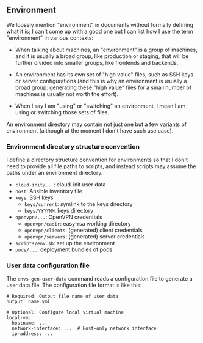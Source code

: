 ## Environment

We loosely mention "environment" in documents without formally defining
what it is; I can't come up with a good one but I can list how I use the
term "environment" in various contexts:

* When talking about machines, an "environment" is a group of machines,
  and it is usually a broad group, like production or staging, that will
  be further divided into smaller groups, like frontends and backends.

* An environment has its own set of "high value" files, such as SSH keys
  or server configurations (and this is why an environment is usually a
  broad group: generating these "high value" files for a small number of
  machines is usually not worth the effort).

* When I say I am "using" or "switching" an environment, I mean I am
  using or switching those sets of files.

An environment directory may contain not just one but a few variants of
environment (although at the moment I don't have such use case).

### Environment directory structure convention

I define a directory structure convention for environments so that I
don't need to provide all file paths to scripts, and instead scripts may
assume the paths under an environment directory.

* `cloud-init/...`: cloud-init user data
* `host`: Ansible inventory file
* `keys`: SSH keys
  * `keys/current`: symlink to the keys directory
  * `keys/YYYYMM`: keys directory
* `openvpn/...`: OpenVPN credentials
  * `openvpn/cadir`: easy-rsa working directory
  * `openvpn/clients`: (generated) client credentials
  * `openvpn/servers`: (generated) server credentials
* `scripts/env.sh`: set up the environment
* `pods/...`: deployment bundles of pods

### User data configuration file

The `envs gen-user-data` command reads a configuration file to generate
a user data file.  The configuration file format is like this:

    # Required: Output file name of user data
    output: name.yml

    # Optional: Configure local virtual machine
    local-vm:
      hostname: ...
      network-interface: ...  # Host-only network interface
      ip-address: ...
